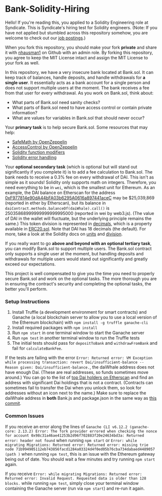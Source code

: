 # Bank-Solidity-Hiring

Hello! If you're reading this, you applied to a Solidity Engineering role at Syndicate. This is Syndicate's hiring test for Solidity engineers. (Note: If you have not applied but stumbled across this repository somehow, you are welcome to check out our [job postings](https://www.notion.so/syndicateprotocol/Careers-at-Syndicate-1ded759492c04f93837837634df35432).)

When you fork this repository, you should make your fork **private** and share it with [nhausman1](https://github.com/nhausman1) on Github with an admin role. By forking this repository, you agree to keep the MIT License intact and assign the MIT License to your fork as well.

In this repository, we have a very insecure bank located at Bank.sol. It can keep track of balances, handle deposits, and handle withdrawals for **a single user**. It essentially acts as a bank account for a single person and does not support multiple users at the moment. The bank receives a fee from that user for every withdrawal. As you work on Bank.sol, think about:

- What parts of Bank.sol need sanity checks?
- What parts of Bank.sol need to have access control or contain private information?
- What are values for variables in Bank.sol that should never occur?

Your **primary task** is to help secure Bank.sol. Some resources that may help:

- [SafeMath by OpenZeppelin](https://docs.openzeppelin.com/contracts/3.x/api/math)
- [AccessControl by OpenZeppelin](https://docs.openzeppelin.com/contracts/3.x/access-control)
- [Solidity function modifiers](https://docs.soliditylang.org/en/v0.7.6/contracts.html#function-modifiers)
- [Solidity error handling](https://docs.soliditylang.org/en/v0.7.6/control-structures.html?highlight=require#error-handling-assert-require-revert-and-exceptions)

Your **optional secondary task** (which is optional but will stand out significantly if you complete it) is to add a fee calculation to Bank.sol. The bank needs to receive a 0.3% fee on every withdrawal of DAI. This isn't as simple as it sounds! Solidity only supports math on integers. Therefore, you need everything to be in `wei`, which is the smallest unit for Ethereum. As an example, the DAI balance on Etherscan for the address [0xF977814e90dA44bFA03b6295A0616a897441aceC](https://etherscan.io/address/0xF977814e90dA44bFA03b6295A0616a897441aceC) may be $25,039,869 (reported in ether by Etherscan), but its balance in `daiContract.methods.balanceOf(daiWhale).call()` is 25035868999999999999995000 (reported in wei by web3.js). (The value of DAI in the wallet will fluctuate, but the underlying principle remains the same.) This token division is represented in [decimals](https://docs.openzeppelin.com/contracts/3.x/erc20#a-note-on-decimals), which is a property available in [ERC20.sol](https://github.com/OpenZeppelin/openzeppelin-contracts/blob/master/contracts/token/ERC20/ERC20.sol#L84). Note that DAI has 18 decimals (the default). For more, take a look at the Solidity docs on [units](https://docs.soliditylang.org/en/v0.7.6/units-and-global-variables.html) and [division](https://docs.soliditylang.org/en/v0.7.6/types.html#division).

If you really want to go **above and beyond with an optional tertiary task**, you can modify Bank.sol to support multiple users. The Bank.sol contract only supports a single user at the moment, but handling deposits and withdrawals for multiple users would stand out significantly and greatly exceed our expectations.

This project is well compensated to give you the time you need to properly secure Bank.sol and work on the optional tasks. The more thorough you are in ensuring the contract's security and completing the optional tasks, the better you'll perform.

### Setup Instructions

1. Install Truffle (a development environment for smart contracts) and Ganache (a local blockchain server to allow you to use a local version of the Ethereum blockchain) with `npm install -g truffle ganache-cli`
2. Install required packages with `npm install`
3. Run `npm start` in one terminal window to start the Ganache server
4. Run `npm test` in another terminal window to run the Truffle tests
5. The initial tests should pass for `depositToBank` and `withdrawFromBank` and fail for `calculateBankFee`.

If the tests are failing with the error `Error: Returned error: VM Exception while processing transaction: revert Dai/insufficient-balance -- Reason given: Dai/insufficient-balance.`, the daiWhale address does not have enough Dai. (These are real addresses, so funds sometimes move around.) You can go to the list of [top Dai holders on Etherscan](https://etherscan.io/token/0x6b175474e89094c44da98b954eedeac495271d0f#balances) and find an address with significant Dai holdings that is not a contract. (Contracts can sometimes fail to transfer the Dai when you unlock them, so look for addresses without an icon next to the name.) Make sure to replace the daiWhale address in **both** Bank.js and package.json in the same way as [this commit](https://github.com/SyndicateProtocol/Bank-Solidity-Hiring/commit/9915ccc52b8163d7f4ab2e5561cbe79f6a381e99).

### Common Issues

If you receive an error along the lines of `Ganache CLI v6.12.2 (ganache-core: 2.13.2) Error: The fork provider errored when checking the nonce for account 0x98c31a46ae41253b2d96f702883f20e24634bd3a: Returned error: header not found` when running `npm start` or `Error: while migrating Migrations: Returned error: Returned error: missing trie node 71b994905112eb743856facd1284a03324d4f0ed05b76cba734dabaed4489057 (path )` when running `npm test`, this is an issue with the Ethereum gateway being out of date. You should wait a few minutes and try running `npm start` again.

If you receive `Error: while migrating Migrations: Returned error: Returned error: Invalid Request. Requested data is older than 128 blocks.` while running `npm test`, simply close your terminal window containing the Ganache server (run via `npm start`) and re-run it again.
